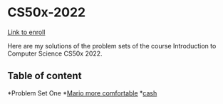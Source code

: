 # CS50x-2022
[Link to enroll](https://www.edx.org/course/introduction-computer-science-harvardx-cs50x#!)

Here are my solutions of the problem sets of the course Introduction to Computer Science CS50x 2022.

## Table of content

*Problem Set One
  *[Mario more comfortable](https://github.com/dajaramim/CS50x-2022/blob/main/Problem%20set%201/mario.c)
  *[cash](https://github.com/dajaramim/CS50x-2022/blob/main/Problem%20set%201/cash.c)
  
